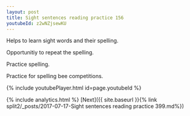 ```yaml
---
layout: post
title: Sight sentences reading practice 156
youtubeId: z2wNZjsewKU
---
```

 
 
Helps to learn sight words and their spelling.

Opportunitiy to repeat the spelling. 

Practice spelling. 
 
Practice for spelling bee competitions. 
 
{% include youtubePlayer.html id=page.youtubeId %}
 
 
{% include analytics.html %} 
[Next]({{ site.baseurl }}{% link  split2/_posts/2017-07-17-Sight sentences reading practice 399.md%})
 
